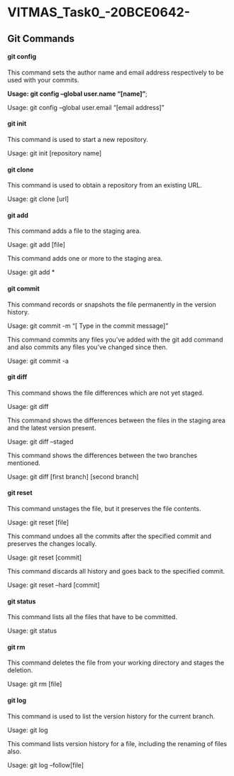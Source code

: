 # VITMAS_Task0_-20BCE0642-

##  Git Commands

####    git config

This command sets the author name and email address respectively to be used with your commits.

**Usage: git config –global user.name “[name]”**;

Usage: git config –global user.email “[email address]”

####    git init

This command is used to start a new repository.

Usage: git init [repository name]

####    git clone

This command is used to obtain a repository from an existing URL.

Usage: git clone [url]

####    git add

This command adds a file to the staging area.

Usage: git add [file]

This command adds one or more to the staging area.

Usage: git add *

####    git commit

This command records or snapshots the file permanently in the version history.

Usage: git commit -m “[ Type in the commit message]”

This command commits any files you’ve added with the git add command and also commits any files you’ve changed since then.

Usage: git commit -a

####    git diff

This command shows the file differences which are not yet staged.

Usage: git diff

This command shows the differences between the files in the staging area and the latest version present.

Usage: git diff –staged

This command shows the differences between the two branches mentioned.

Usage: git diff [first branch] [second branch]

####    git reset

This command unstages the file, but it preserves the file contents.

Usage: git reset [file]

This command undoes all the commits after the specified commit and preserves the changes locally.

Usage: git reset [commit]

This command discards all history and goes back to the specified commit.

Usage: git reset –hard [commit]

####    git status

This command lists all the files that have to be committed.

Usage: git status

####    git rm

This command deletes the file from your working directory and stages the deletion.

Usage: git rm [file]

####    git log

This command is used to list the version history for the current branch.

Usage: git log

This command lists version history for a file, including the renaming of files also.

Usage: git log –follow[file]

